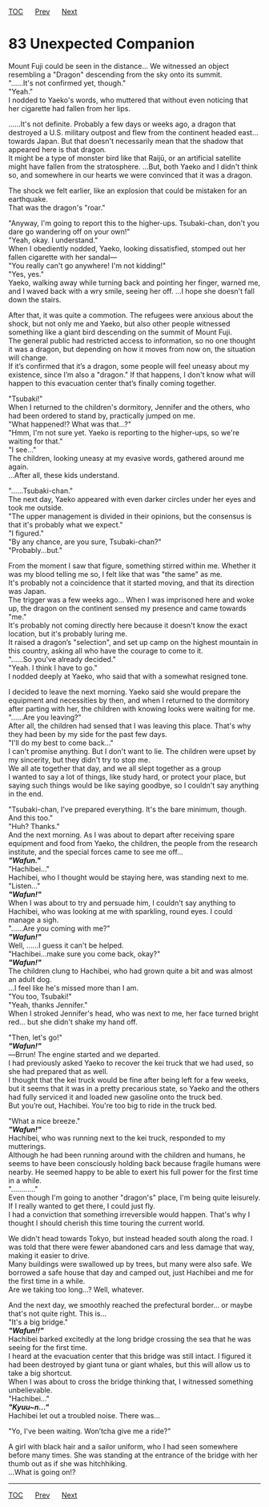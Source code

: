 [TOC](../readme.md)&nbsp;&nbsp;&nbsp;&nbsp;&nbsp;&nbsp;[Prev](section_0026.md)&nbsp;&nbsp;&nbsp;&nbsp;&nbsp;&nbsp;[Next](section_0028.md)



# 83 Unexpected Companion

Mount Fuji could be seen in the distance... We witnessed an object
resembling a "Dragon" descending from the sky onto its summit.  
"......It's not confirmed yet, though."  
"Yeah."  
I nodded to Yaeko's words, who muttered that without even noticing that
her cigarette had fallen from her lips.  
  
......It's not definite. Probably a few days or weeks ago, a dragon that
destroyed a U.S. military outpost and flew from the continent headed
east... towards Japan. But that doesn't necessarily mean that the shadow
that appeared here is that dragon.  
It might be a type of monster bird like that Raijū, or an artificial
satellite might have fallen from the stratosphere. ...But, both Yaeko
and I didn't think so, and somewhere in our hearts we were convinced
that it was a dragon.  
  
The shock we felt earlier, like an explosion that could be mistaken for
an earthquake.  
That was the dragon's "roar."  
  
"Anyway, I'm going to report this to the higher-ups. Tsubaki-chan, don't
you dare go wandering off on your own!"  
"Yeah, okay. I understand."  
When I obediently nodded, Yaeko, looking dissatisfied, stomped out her
fallen cigarette with her sandal―  
"You really can't go anywhere! I'm not kidding!"  
"Yes, yes."  
Yaeko, walking away while turning back and pointing her finger, warned
me, and I waved back with a wry smile, seeing her off. ...I hope she
doesn't fall down the stairs.  
  
After that, it was quite a commotion. The refugees were anxious about
the shock, but not only me and Yaeko, but also other people witnessed
something like a giant bird descending on the summit of Mount Fuji.  
The general public had restricted access to information, so no one
thought it was a dragon, but depending on how it moves from now on, the
situation will change.  
If it’s confirmed that it’s a dragon, some people will feel uneasy about
my existence, since I’m also a "dragon." If that happens, I don't know
what will happen to this evacuation center that’s finally coming
together.  
  
"Tsubaki!"  
When I returned to the children's dormitory, Jennifer and the others,
who had been ordered to stand by, practically jumped on me.  
"What happened!? What was that...?"  
"Hmm, I'm not sure yet. Yaeko is reporting to the higher-ups, so we're
waiting for that."  
"I see..."  
The children, looking uneasy at my evasive words, gathered around me
again.  
...After all, these kids understand.  
  
"......Tsubaki-chan."  
The next day, Yaeko appeared with even darker circles under her eyes and
took me outside.  
"The upper management is divided in their opinions, but the consensus is
that it's probably what we expect."  
"I figured."  
"By any chance, are you sure, Tsubaki-chan?"  
"Probably...but."  
  
From the moment I saw that figure, something stirred within me. Whether
it was my blood telling me so, I felt like that was "the same" as me.  
It's probably not a coincidence that it started moving, and that its
direction was Japan.  
The trigger was a few weeks ago... When I was imprisoned here and woke
up, the dragon on the continent sensed my presence and came towards
"me."  
It's probably not coming directly here because it doesn't know the exact
location, but it's probably luring me.  
It raised a dragon’s "selection", and set up camp on the highest
mountain in this country, asking all who have the courage to come to
it.  
"......So you've already decided."  
"Yeah. I think I have to go."  
I nodded deeply at Yaeko, who said that with a somewhat resigned tone.  
  
I decided to leave the next morning. Yaeko said she would prepare the
equipment and necessities by then, and when I returned to the dormitory
after parting with her, the children with knowing looks were waiting for
me.  
"......Are you leaving?"  
After all, the children had sensed that I was leaving this place. That's
why they had been by my side for the past few days.  
"I'll do my best to come back..."  
I can't promise anything. But I don't want to lie. The children were
upset by my sincerity, but they didn't try to stop me.  
We all ate together that day, and we all slept together as a group  
I wanted to say a lot of things, like study hard, or protect your place,
but saying such things would be like saying goodbye, so I couldn't say
anything in the end.  
  
"Tsubaki-chan, I've prepared everything. It's the bare minimum, though.
And this too."  
"Huh? Thanks."  
And the next morning. As I was about to depart after receiving spare
equipment and food from Yaeko, the children, the people from the
research institute, and the special forces came to see me off...  
***"Wafun."***  
"Hachibei..."  
Hachibei, who I thought would be staying here, was standing next to
me.  
"Listen..."  
***"Wafun!"***  
When I was about to try and persuade him, I couldn't say anything to
Hachibei, who was looking at me with sparkling, round eyes. I could
manage a sigh.  
"......Are you coming with me?"  
***"Wafun!"***  
Well, ......I guess it can't be helped.  
"Hachibei...make sure you come back, okay?"  
***"Wafun!"***  
The children clung to Hachibei, who had grown quite a bit and was almost
an adult dog.  
...I feel like he's missed more than I am.  
"You too, Tsubaki!"  
"Yeah, thanks Jennifer."  
When I stroked Jennifer's head, who was next to me, her face turned
bright red... but she didn't shake my hand off.  
  
"Then, let's go!"  
***"Wafun!"***  
―Brrun! The engine started and we departed.  
I had previously asked Yaeko to recover the kei truck that we had used,
so she had prepared that as well.  
I thought that the kei truck would be fine after being left for a few
weeks, but it seems that it was in a pretty precarious state, so Yaeko
and the others had fully serviced it and loaded new gasoline onto the
truck bed.  
But you’re out, Hachibei. You're too big to ride in the truck bed.  
  
"What a nice breeze."  
***"Wafun!"***  
Hachibei, who was running next to the kei truck, responded to my
mutterings.  
Although he had been running around with the children and humans, he
seems to have been consciously holding back because fragile humans were
nearby. He seemed happy to be able to exert his full power for the first
time in a while.  
"............"  
Even though I'm going to another "dragon's" place, I'm being quite
leisurely. If I really wanted to get there, I could just fly.  
I had a conviction that something irreversible would happen. That's why
I thought I should cherish this time touring the current world.  
  
We didn't head towards Tokyo, but instead headed south along the road. I
was told that there were fewer abandoned cars and less damage that way,
making it easier to drive.  
Many buildings were swallowed up by trees, but many were also safe. We
borrowed a safe house that day and camped out, just Hachibei and me for
the first time in a while.  
Are we taking too long...? Well, whatever.  
  
And the next day, we smoothly reached the prefectural border... or maybe
that's not quite right. This is...  
"It's a big bridge."  
***"Wafun!!"***  
Hachibei barked excitedly at the long bridge crossing the sea that he
was seeing for the first time.  
I heard at the evacuation center that this bridge was still intact. I
figured it had been destroyed by giant tuna or giant whales, but this
will allow us to take a big shortcut.  
When I was about to cross the bridge thinking that, I witnessed
something unbelievable.  
"Hachibei..."  
***"Kyuu~n..."***  
Hachibei let out a troubled noise. There was...  
  
"Yo, I've been waiting. Won’tcha give me a ride?"  
  
A girl with black hair and a sailor uniform, who I had seen somewhere
before many times. She was standing at the entrance of the bridge with
her thumb out as if she was hitchhiking.  
...What is going on!?  
  
  
  


---
[TOC](../readme.md)&nbsp;&nbsp;&nbsp;&nbsp;&nbsp;&nbsp;[Prev](section_0026.md)&nbsp;&nbsp;&nbsp;&nbsp;&nbsp;&nbsp;[Next](section_0028.md)


